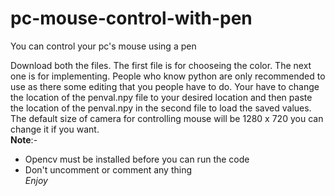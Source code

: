 # pc-mouse-control-with-pen
You can control your pc's mouse using a pen

Download both the files.
The first file is for chooseing the color. 
The next one is for implementing.
People who know python are only recommended to use as there some editing that you people have to do.
Your have to change the location of the penval.npy file to your desired location and then paste the location of the penval.npy in the second file to load the saved values.
The default size of camera for controlling mouse will be 1280 x 720 you can change it if you want.
<br />**Note**:- 
* Opencv must be installed before you can run the code
* Don't uncomment or comment any thing
<br />_Enjoy_
